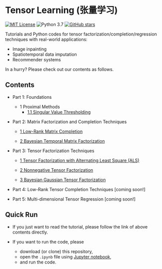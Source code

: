 # Tensor Learning (张量学习)

[![MIT License](https://img.shields.io/badge/license-MIT-green.svg)](https://opensource.org/licenses/MIT)
![Python 3.7](https://img.shields.io/badge/Python-3.7-blue.svg)
[![GitHub stars](https://img.shields.io/github/stars/xinychen/tensor-learning.svg?logo=github&label=Stars&logoColor=white)](https://github.com/xinychen/tensor-learning)


Tutorials and Python codes for tensor factorization/completion/regression techniques with real-world applications:

- Image inpainting
- Spatiotemporal data imputation
- Recommender systems

In a hurry? Please check out our contents as follows.

Contents
---

- Part 1: Foundations
  - 1  Proximal Methods
    - [1.1 Singular Value Thresholding](https://nbviewer.jupyter.org/github/xinychen/tensor-learning/blob/master/content/SVT.ipynb)

- Part 2: Matrix Factorization and Completion Techniques
  - [1  Low-Rank Matrix Completion](https://nbviewer.jupyter.org/github/xinychen/tensor-learning/blob/master/content/LRMC.ipynb)

  - [2  Bayesian Temporal Matrix Factorization](https://nbviewer.jupyter.org/github/xinychen/tensor-learning/blob/master/content/BTMF.ipynb)

- Part 3: Tensor Factorization Techniques
  - [1  Tensor Factorization with Alternating Least Square (ALS)](https://nbviewer.jupyter.org/github/xinychen/tensor-learning/blob/master/part-03/chapter-01.ipynb)

  - [2  Nonnegative Tensor Factorization](https://nbviewer.jupyter.org/github/xinychen/tensor-learning/blob/master/part-03/chapter-02.ipynb)

  - [3  Bayesian Gaussian Tensor Factorization](https://nbviewer.jupyter.org/github/xinychen/tensor-learning/blob/master/part-03/chapter-03.ipynb)

- Part 4: Low-Rank Tensor Completion Techniques [coming soon!]

- Part 5: Multi-dimensional Tensor Regression [coming soon!]

Quick Run
---

- If you just want to read the tutorial, please follow the link of above contents directly.

- If you want to run the code, please

  - download (or clone) this repository,
  - open the `.ipynb` file using [Jupyter notebook](https://jupyter.org/install.html),
  - and run the code.
